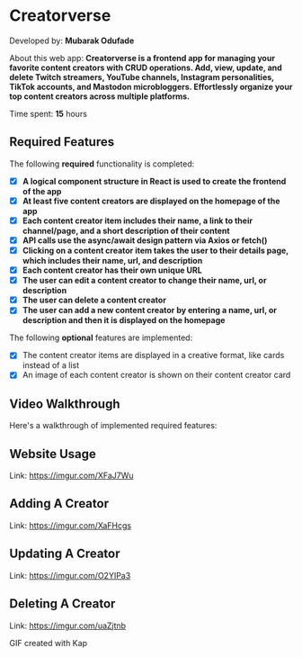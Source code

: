 # Creatorverse

Developed by: **Mubarak Odufade**

About this web app: **Creatorverse is a frontend app for managing your favorite content creators with CRUD operations. Add, view, update, and delete Twitch streamers, YouTube channels, Instagram personalities, TikTok accounts, and Mastodon microbloggers. Effortlessly organize your top content creators across multiple platforms.**

Time spent: **15** hours

## Required Features

The following **required** functionality is completed:

<!-- 👉🏿👉🏿👉🏿 Make sure to check off completed functionality below -->
- [X] **A logical component structure in React is used to create the frontend of the app**
- [X] **At least five content creators are displayed on the homepage of the app**
- [X] **Each content creator item includes their name, a link to their channel/page, and a short description of their content**
- [X] **API calls use the async/await design pattern via Axios or fetch()**
- [X] **Clicking on a content creator item takes the user to their details page, which includes their name, url, and description**
- [X] **Each content creator has their own unique URL**
- [X] **The user can edit a content creator to change their name, url, or description**
- [X] **The user can delete a content creator**
- [X] **The user can add a new content creator by entering a name, url, or description and then it is displayed on the homepage**

The following **optional** features are implemented:

- [X] The content creator items are displayed in a creative format, like cards instead of a list
- [X] An image of each content creator is shown on their content creator card

## Video Walkthrough

Here's a walkthrough of implemented required features:


## Website Usage
Link: https://imgur.com/XFaJ7Wu

## Adding A Creator 
Link: https://imgur.com/XaFHcgs


## Updating A Creator
Link: https://imgur.com/O2YIPa3

## Deleting A Creator
Link: https://imgur.com/uaZjtnb

<!-- Replace this with whatever GIF tool you used! -->
GIF created with Kap
<!-- Recommended tools:
[Kap](https://getkap.co/) for macOS

Copyright 2024 BitByBit

Licensed under the Apache License, Version 2.0 (the "License"); you may not use this file except in compliance with the License. You may obtain a copy of the License at

> http://www.apache.org/licenses/LICENSE-2.0

Unless required by applicable law or agreed to in writing, software distributed under the License is distributed on an "AS IS" BASIS, WITHOUT WARRANTIES OR CONDITIONS OF ANY KIND, either express or implied. See the License for the specific language governing permissions and limitations under the License.
